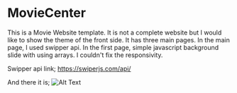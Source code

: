 # MovieCenter
This is a Movie Website template. It is not a complete website but I would like to show the theme of the front side. It has three main pages. In the main page, I used swipper api. In the first page, simple javascript background slide with using arrays. 
I couldn't fix the responsivity.

Swipper api link;
https://swiperjs.com/api/

And there it is;
![Alt Text](https://media.giphy.com/media/XIgfQhfgxsTNo0CPfC/giphy.gif)

